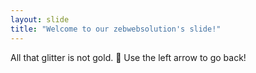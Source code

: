 ```yaml
---
layout: slide
title: "Welcome to our zebwebsolution's slide!"
---
```

All that glitter is not gold. 🎉
Use the left arrow to go back!

